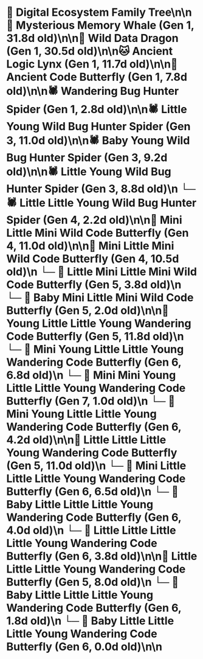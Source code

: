 # 🌳 Digital Ecosystem Family Tree\n\n🐋 Mysterious Memory Whale (Gen 1, 31.8d old)\n\n🐉 Wild Data Dragon (Gen 1, 30.5d old)\n\n🐱 Ancient Logic Lynx (Gen 1, 11.7d old)\n\n🦋 Ancient Code Butterfly (Gen 1, 7.8d old)\n\n🕷️ Wandering Bug Hunter Spider (Gen 1, 2.8d old)\n\n🕷️ Little Young Wild Bug Hunter Spider (Gen 3, 11.0d old)\n\n🕷️ Baby Young Wild Bug Hunter Spider (Gen 3, 9.2d old)\n\n🕷️ Little Young Wild Bug Hunter Spider (Gen 3, 8.8d old)\n  └─ 🕷️ Little Little Young Wild Bug Hunter Spider (Gen 4, 2.2d old)\n\n🦋 Mini Little Mini Wild Code Butterfly (Gen 4, 11.0d old)\n\n🦋 Mini Little Mini Wild Code Butterfly (Gen 4, 10.5d old)\n  └─ 🦋 Little Mini Little Mini Wild Code Butterfly (Gen 5, 3.8d old)\n  └─ 🦋 Baby Mini Little Mini Wild Code Butterfly (Gen 5, 2.0d old)\n\n🦋 Young Little Little Young Wandering Code Butterfly (Gen 5, 11.8d old)\n  └─ 🦋 Mini Young Little Little Young Wandering Code Butterfly (Gen 6, 6.8d old)\n    └─ 🦋 Mini Mini Young Little Little Young Wandering Code Butterfly (Gen 7, 1.0d old)\n  └─ 🦋 Mini Young Little Little Young Wandering Code Butterfly (Gen 6, 4.2d old)\n\n🦋 Little Little Little Young Wandering Code Butterfly (Gen 5, 11.0d old)\n  └─ 🦋 Mini Little Little Little Young Wandering Code Butterfly (Gen 6, 6.5d old)\n  └─ 🦋 Baby Little Little Little Young Wandering Code Butterfly (Gen 6, 4.0d old)\n  └─ 🦋 Little Little Little Little Young Wandering Code Butterfly (Gen 6, 3.8d old)\n\n🦋 Little Little Little Young Wandering Code Butterfly (Gen 5, 8.0d old)\n  └─ 🦋 Baby Little Little Little Young Wandering Code Butterfly (Gen 6, 1.8d old)\n  └─ 🦋 Baby Little Little Little Young Wandering Code Butterfly (Gen 6, 0.0d old)\n\n